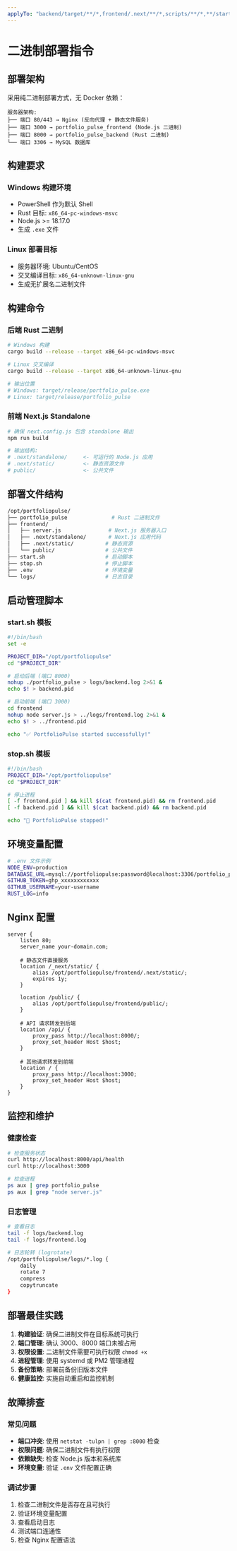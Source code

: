 ```yaml
---
applyTo: "backend/target/**/*,frontend/.next/**/*,scripts/**/*,**/start.sh,**/stop.sh"
---
```


# 二进制部署指令

## 部署架构

采用纯二进制部署方式，无 Docker 依赖：

```
服务器架构:
├── 端口 80/443 → Nginx (反向代理 + 静态文件服务)
├── 端口 3000 → portfolio_pulse_frontend (Node.js 二进制)
├── 端口 8000 → portfolio_pulse_backend (Rust 二进制)
└── 端口 3306 → MySQL 数据库
```

## 构建要求

### Windows 构建环境

- PowerShell 作为默认 Shell
- Rust 目标: `x86_64-pc-windows-msvc`
- Node.js >= 18.17.0
- 生成 `.exe` 文件

### Linux 部署目标

- 服务器环境: Ubuntu/CentOS
- 交叉编译目标: `x86_64-unknown-linux-gnu`
- 生成无扩展名二进制文件

## 构建命令

### 后端 Rust 二进制

```bash
# Windows 构建
cargo build --release --target x86_64-pc-windows-msvc

# Linux 交叉编译
cargo build --release --target x86_64-unknown-linux-gnu

# 输出位置
# Windows: target/release/portfolio_pulse.exe
# Linux: target/release/portfolio_pulse
```

### 前端 Next.js Standalone

```bash
# 确保 next.config.js 包含 standalone 输出
npm run build

# 输出结构:
# .next/standalone/     <- 可运行的 Node.js 应用
# .next/static/         <- 静态资源文件
# public/               <- 公共文件
```

## 部署文件结构

```bash
/opt/portfoliopulse/
├── portfolio_pulse              # Rust 二进制文件
├── frontend/
│   ├── server.js               # Next.js 服务器入口
│   ├── .next/standalone/       # Next.js 应用代码
│   ├── .next/static/          # 静态资源
│   └── public/                # 公共文件
├── start.sh                   # 启动脚本
├── stop.sh                    # 停止脚本
├── .env                       # 环境变量
└── logs/                      # 日志目录
```

## 启动管理脚本

### start.sh 模板

```bash
#!/bin/bash
set -e

PROJECT_DIR="/opt/portfoliopulse"
cd "$PROJECT_DIR"

# 启动后端 (端口 8000)
nohup ./portfolio_pulse > logs/backend.log 2>&1 &
echo $! > backend.pid

# 启动前端 (端口 3000)
cd frontend
nohup node server.js > ../logs/frontend.log 2>&1 &
echo $! > ../frontend.pid

echo "✅ PortfolioPulse started successfully!"
```

### stop.sh 模板

```bash
#!/bin/bash
PROJECT_DIR="/opt/portfoliopulse"
cd "$PROJECT_DIR"

# 停止进程
[ -f frontend.pid ] && kill $(cat frontend.pid) && rm frontend.pid
[ -f backend.pid ] && kill $(cat backend.pid) && rm backend.pid

echo "🛑 PortfolioPulse stopped!"
```

## 环境变量配置

```bash
# .env 文件示例
NODE_ENV=production
DATABASE_URL=mysql://portfoliopulse:password@localhost:3306/portfolio_pulse
GITHUB_TOKEN=ghp_xxxxxxxxxxxx
GITHUB_USERNAME=your-username
RUST_LOG=info
```

## Nginx 配置

```nginx
server {
    listen 80;
    server_name your-domain.com;

    # 静态文件直接服务
    location /_next/static/ {
        alias /opt/portfoliopulse/frontend/.next/static/;
        expires 1y;
    }

    location /public/ {
        alias /opt/portfoliopulse/frontend/public/;
    }

    # API 请求转发到后端
    location /api/ {
        proxy_pass http://localhost:8000/;
        proxy_set_header Host $host;
    }

    # 其他请求转发到前端
    location / {
        proxy_pass http://localhost:3000;
        proxy_set_header Host $host;
    }
}
```

## 监控和维护

### 健康检查

```bash
# 检查服务状态
curl http://localhost:8000/api/health
curl http://localhost:3000

# 检查进程
ps aux | grep portfolio_pulse
ps aux | grep "node server.js"
```

### 日志管理

```bash
# 查看日志
tail -f logs/backend.log
tail -f logs/frontend.log

# 日志轮转 (logrotate)
/opt/portfoliopulse/logs/*.log {
    daily
    rotate 7
    compress
    copytruncate
}
```

## 部署最佳实践

1. **构建验证**: 确保二进制文件在目标系统可执行
2. **端口管理**: 确认 3000、8000 端口未被占用
3. **权限设置**: 二进制文件需要可执行权限 `chmod +x`
4. **进程管理**: 使用 systemd 或 PM2 管理进程
5. **备份策略**: 部署前备份旧版本文件
6. **健康监控**: 实施自动重启和监控机制

## 故障排查

### 常见问题

- **端口冲突**: 使用 `netstat -tulpn | grep :8000` 检查
- **权限问题**: 确保二进制文件有执行权限
- **依赖缺失**: 检查 Node.js 版本和系统库
- **环境变量**: 验证 `.env` 文件配置正确

### 调试步骤

1. 检查二进制文件是否存在且可执行
2. 验证环境变量配置
3. 查看启动日志
4. 测试端口连通性
5. 检查 Nginx 配置语法
